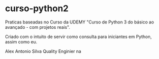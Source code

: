 # curso-python2

Praticas baseadas no Curso da UDEMY "Curso de Python 3 do básico ao avançado - com projetos reais".

Criado com o intuito de servir como consulta para iniciantes em Python, assim como eu.

Alex Antonio Silva
Quality Enginier na <db>
